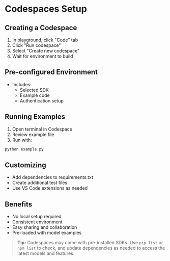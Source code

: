 <!-- filepath: /Users/nisalgunawardhana/Desktop/Introduction to Github models/04-api-integration/codespaces-setup.md -->
# Codespaces Setup

## Creating a Codespace
1. In playground, click "Code" tab
2. Click "Run codespace"
3. Select "Create new codespace"
4. Wait for environment to build

## Pre-configured Environment
- Includes:
  - Selected SDK
  - Example code
  - Authentication setup

## Running Examples
1. Open terminal in Codespace
2. Review example file
3. Run with:
```bash
python example.py
```

## Customizing
- Add dependencies to requirements.txt
- Create additional test files
- Use VS Code extensions as needed

## Benefits
- No local setup required
- Consistent environment
- Easy sharing and collaboration
- Pre-loaded with model examples

> **Tip:** Codespaces may come with pre-installed SDKs. Use `pip list` or `npm list` to check, and update dependencies as needed to access the latest models and features.
